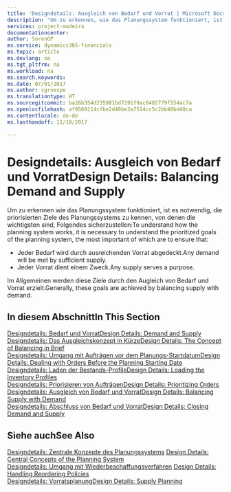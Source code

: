 ```yaml
---
title: 'Designdetails: Ausgleich von Bedarf und Vorrat | Microsoft Docs'
description: "Um zu erkennen, wie das Planungssystem funktioniert, ist es erforderlich, die priorisierten Ziele des Planungssystems zu kennen. Die wichtigsten davon sind, sicherzustellen, dass jeglicher Bedarf durch genügenden Vorrat befriedigt wird und jeder Vorrat einem Zweck dient."
services: project-madeira
documentationcenter: 
author: SorenGP
ms.service: dynamics365-financials
ms.topic: article
ms.devlang: na
ms.tgt_pltfrm: na
ms.workload: na
ms.search.keywords: 
ms.date: 07/01/2017
ms.author: sgroespe
ms.translationtype: HT
ms.sourcegitcommit: ba26b354d235981bd7291f9ac6402779f554ac7a
ms.openlocfilehash: af9569114cfbe2d48be3a7514cc5c2bb48bd48ca
ms.contentlocale: de-de
ms.lasthandoff: 11/10/2017

---
```

# <a name="design-details-balancing-demand-and-supply"></a><span data-ttu-id="6d3ca-103">Designdetails: Ausgleich von Bedarf und Vorrat</span><span class="sxs-lookup"><span data-stu-id="6d3ca-103">Design Details: Balancing Demand and Supply</span></span>
<span data-ttu-id="6d3ca-104">Um zu erkennen wie das Planungssystem funktioniert, ist es notwendig, die priorisierten Ziele des Planungssystems zu kennen, von denen die wichtigsten sind, Folgendes sicherzustellen:</span><span class="sxs-lookup"><span data-stu-id="6d3ca-104">To understand how the planning system works, it is necessary to understand the prioritized goals of the planning system, the most important of which are to ensure that:</span></span>  

- <span data-ttu-id="6d3ca-105">Jeder Bedarf wird durch ausreichenden Vorrat abgedeckt.</span><span class="sxs-lookup"><span data-stu-id="6d3ca-105">Any demand will be met by sufficient supply.</span></span>  
- <span data-ttu-id="6d3ca-106">Jeder Vorrat dient einem Zweck.</span><span class="sxs-lookup"><span data-stu-id="6d3ca-106">Any supply serves a purpose.</span></span>  

 <span data-ttu-id="6d3ca-107">Im Allgemeinen werden diese Ziele durch den Augleich von Bedarf und Vorrat erzielt.</span><span class="sxs-lookup"><span data-stu-id="6d3ca-107">Generally, these goals are achieved by balancing supply with demand.</span></span>  

## <a name="in-this-section"></a><span data-ttu-id="6d3ca-108">In diesem Abschnitt</span><span class="sxs-lookup"><span data-stu-id="6d3ca-108">In This Section</span></span>  
[<span data-ttu-id="6d3ca-109">Designdetails: Bedarf und Vorrat</span><span class="sxs-lookup"><span data-stu-id="6d3ca-109">Design Details: Demand and Supply</span></span>](design-details-demand-and-supply.md)  
[<span data-ttu-id="6d3ca-110">Designdetails: Das Ausgleichskonzept in Kürze</span><span class="sxs-lookup"><span data-stu-id="6d3ca-110">Design Details: The Concept of Balancing in Brief</span></span>](design-details-the-concept-of-balancing-in-brief.md)  
[<span data-ttu-id="6d3ca-111">Designdetails: Umgang mit Aufträgen vor dem Planungs-Startdatum</span><span class="sxs-lookup"><span data-stu-id="6d3ca-111">Design Details: Dealing with Orders Before the Planning Starting Date</span></span>](design-details-dealing-with-orders-before-the-planning-starting-date.md)  
[<span data-ttu-id="6d3ca-112">Designdetails: Laden der Bestands-Profile</span><span class="sxs-lookup"><span data-stu-id="6d3ca-112">Design Details: Loading the Inventory Profiles</span></span>](design-details-loading-the-inventory-profiles.md)  
[<span data-ttu-id="6d3ca-113">Designdetails: Priorisieren von Aufträgen</span><span class="sxs-lookup"><span data-stu-id="6d3ca-113">Design Details: Prioritizing Orders</span></span>](design-details-prioritizing-orders.md)  
[<span data-ttu-id="6d3ca-114">Designdetails: Ausgleich von Bedarf und Vorrat</span><span class="sxs-lookup"><span data-stu-id="6d3ca-114">Design Details: Balancing Supply with Demand</span></span>](design-details-balancing-supply-with-demand.md)  
[<span data-ttu-id="6d3ca-115">Designdetails: Abschluss von Bedarf und Vorrat</span><span class="sxs-lookup"><span data-stu-id="6d3ca-115">Design Details: Closing Demand and Supply</span></span>](design-details-closing-demand-and-supply.md)  

## <a name="see-also"></a><span data-ttu-id="6d3ca-116">Siehe auch</span><span class="sxs-lookup"><span data-stu-id="6d3ca-116">See Also</span></span>  
 <span data-ttu-id="6d3ca-117">[Designdetails: Zentrale Konzepte des Planungssystems](design-details-central-concepts-of-the-planning-system.md) </span><span class="sxs-lookup"><span data-stu-id="6d3ca-117">[Design Details: Central Concepts of the Planning System](design-details-central-concepts-of-the-planning-system.md) </span></span>  
 <span data-ttu-id="6d3ca-118">[Designdetails: Umgang mit Wiederbeschaffungsverfahren](design-details-handling-reordering-policies.md) </span><span class="sxs-lookup"><span data-stu-id="6d3ca-118">[Design Details: Handling Reordering Policies](design-details-handling-reordering-policies.md) </span></span>  
 [<span data-ttu-id="6d3ca-119">Designdetails: Vorratsplanung</span><span class="sxs-lookup"><span data-stu-id="6d3ca-119">Design Details: Supply Planning</span></span>](design-details-supply-planning.md)

